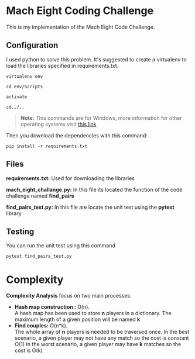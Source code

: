 # Mach Eight Coding Challenge

This is my implementation of the Mach Eight Code Challenge. 

## Configuration
I used python to solve this problem. It's suggested to create a virtualenv to load the libraries specified in requirements.txt.

`virtualenv env`

`cd env/Scripts`

`activate`

`cd../..`

> **Note:** This commands are for Windows, more information for other operating systems visit [this link](https://virtualenv.pypa.io/en/latest/)


Then you download the dependencies with this command:

`pip install -r requirements.txt`

## Files

**requirements.txt:** Used for downloading the libraries

**mach_eight_challange.py:** In this file its located the function of the code challenge named **find_pairs** 

**find_pairs_test.py:** In this file are locate the unit test using the **pytest** library

## Testing

You can run the unit test using this command

`pytest find_pairs_test.py`


# Complexity

**Complexity Analysis** focus on two main processes:

-  **Hash map construction :**  O(n).  
    A hash map has been used to store **n** players in a dictionary. The maximum length of a given position will be named **k**
- **Find couples:**  O(n*k).  
	The whole array of **n** players is needed to be traversed once.
	In the best scenario, a given player may not have any match so the cost is constant O(1)
	In the worst scenario, a given player may have **k** matches so the cost is O(k)
